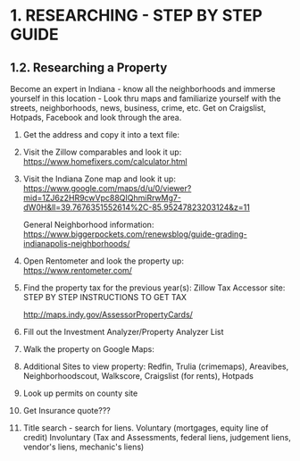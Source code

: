 # 1. RESEARCHING - STEP BY STEP GUIDE

## 1.2. Researching a Property

Become an expert in Indiana - know all the neighborhoods and immerse yourself in this location -
Look thru maps and familiarize yourself with the streets, neighborhoods, news, business, crime, etc.
Get on Craigslist, Hotpads, Facebook and look through the area.

1. Get the address and copy it into a text file:

2) Visit the Zillow comparables and look it up:
   https://www.homefixers.com/calculator.html

3) Visit the Indiana Zone map and look it up:
   https://www.google.com/maps/d/u/0/viewer?mid=1ZJ6z2HR9cwVpc88QIQhmiRrwMg7-dW0H&ll=39.7676351552614%2C-85.95247823203124&z=11

   General Neighborhood information:
   https://www.biggerpockets.com/renewsblog/guide-grading-indianapolis-neighborhoods/

4. Open Rentometer and look the property up:
   https://www.rentometer.com/

5. Find the property tax for the previous year(s):
   Zillow
   Tax Accessor site:
   STEP BY STEP INSTRUCTIONS TO GET TAX

   http://maps.indy.gov/AssessorPropertyCards/

6. Fill out the Investment Analyzer/Property Analyzer List

7. Walk the property on Google Maps:

8. Additional Sites to view property:
   Redfin, Trulia (crimemaps), Areavibes, Neighborhoodscout, Walkscore, Craigslist (for rents), Hotpads

9. Look up permits on county site

10. Get Insurance quote???

11. Title search - search for liens.
    Voluntary (mortgages, equity line of credit)
    Involuntary (Tax and Assessments, federal liens, judgement liens, vendor's liens, mechanic's liens)
